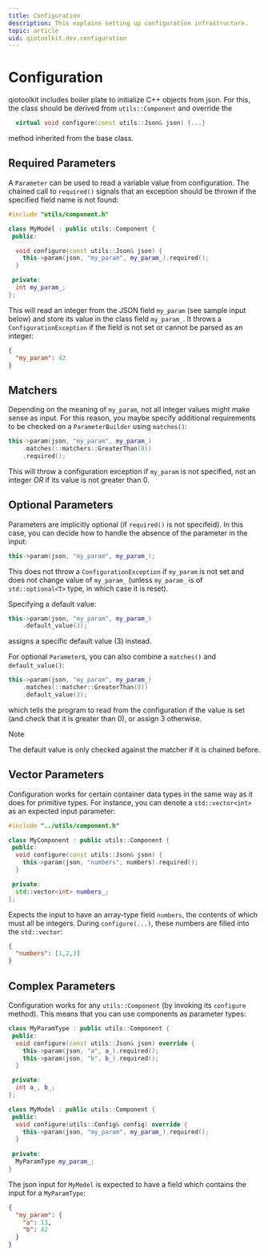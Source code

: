```yaml
---
title: Configuration
description: This explains setting up configuration infrastructure.
topic: article
uid: qiotoolkit.dev.configuration
---
```


Configuration
=============

qiotoolkit includes boiler plate to initialize C++ objects from json. For this,
the class should be derived from `utils::Component` and override the
```cpp
  virtual void configure(const utils::Json& json) {...}
```
method inherited from the base class.

Required Parameters
----------
A `Parameter` can be used to read a variable value from configuration.
The chained call to `required()` signals that an exception should be
thrown if the specified field name is not found:

```cpp
#include "utils/component.h"

class MyModel : public utils::Component {
 public:

  void configure(const utils::Json& json) {
    this->param(json, "my_param", my_param_).required();
  }

 private:
  int my_param_;
};
```

This will read an integer from the JSON field `my_param` (see sample input
below) and store its value in the class field `my_param_`. It throws a
`ConfigurationException` if the field is not set or cannot be parsed as an
integer:

```json
{
  "my_param": 42
}
```

Matchers
--------
Depending on the meaning of `my_param`, not all integer values might make
sense as input. For this reason, you maybe specify additional requirements
to be checked on a `ParameterBuilder` using `matches()`:

```cpp
this->param(json, "my_param", my_param_)
    .matches(::matchers::GreaterThan(0))
    .required();
```

This will throw a configuration exception if `my_param` is not specified,
not an integer *OR* if its value is not greater than 0.

Optional Parameters
-------------------
Parameters are implicitly optional (if `required()` is not specifeid).
In this case, you can decide how to handle the absence of the parameter
in the input:
```cpp
this->param(json, "my_param", my_param_);
```
This does not throw a `ConfigurationException` if `my_param` is not set
and does not change value of `my_param_` (unless `my_param_` is of `std::optional<T>` type,
in which case it is reset).

Specifying a default value:
```cpp
this->param(json, "my_param", my_param_)
    .default_value(3);
```
assigns a specific default value (3) instead.

For optional `Parameter`s, you can also combine a `matches()` and `default_value()`:

```cpp
this->param(json, "my_param", my_param_)
    .matches(::matcher::GreaterThan(0))
    .default_value(3);
```
which tells the program to read from the configuration if the value is set (and check
that it is greater than 0), or assign 3 otherwise.

> [!NOTE]
> The default value is only checked against the matcher if it is chained before.

Vector Parameters
-----------------
Configuration works for certain container data types in the same way as it does for
primitive types. For instance, you can denote a `std::vector<int>` as an expected
input parameter:

```cpp
#include "../utils/component.h"

class MyComponent : public utils::Component {
 public:
  void configure(const utils::Json& json) {
    this->param(json, "numbers", numbers).required();
  }

 private:
  std::vector<int> numbers_;
};
```

Expects the input to have an array-type field `numbers`, the contents of which must
all be integers. During `configure(...)`, these numbers are filled into the `std::vector`:

```json
{
  "numbers": [1,2,3]
}
```

Complex Parameters
------------------
Configuration works for any `utils::Component` (by invoking its `configure` method). This
means that you can use components as parameter types:

```cpp
class MyParamType : public utils::Component {
 public:
  void configure(const utils::Json& json) override {
    this->param(json, "a", a_).required();
    this->param(json, "b", b_).required();
  }

 private:
  int a_, b_;
};

class MyModel : public utils::Component {
 public:
  void configure(utils::Config& config) override {
    this->param(json, "my_param", my_param_).required();
  }
 
 private:
  MyParamType my_param_;
}
```

The json input for `MyModel` is expected to have a field which
contains the input for a `MyParamType`:

```json
{
  "my_param": {
    "a": 13,
    "b": 42
  }
}
```
